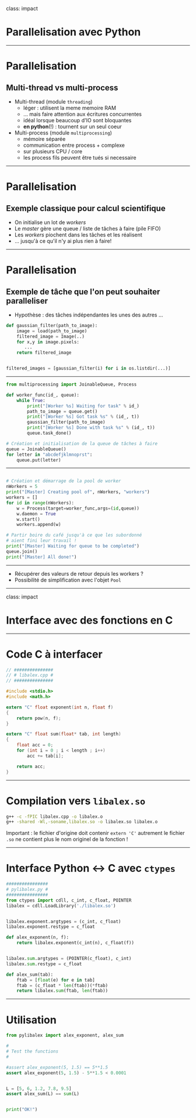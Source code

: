 class: impact

# Parallelisation avec Python

---

# Parallelisation

## Multi-thread vs multi-process

- Multi-thread (module `threading`)
   - léger : utilisent la meme memoire RAM
   - ... mais faire attention aux écritures concurrentes
   - idéal lorsque beaucoup d'IO sont bloquantes
   - **en python**(!) : tournent sur un seul coeur
- Multi-process (module `multiprocessing`)
   - mémoire séparée
   - communication entre process + complexe
   - sur plusieurs CPU / core
   - les process fils peuvent être tués si necessaire

---

# Parallelisation

## Exemple classique pour calcul scientifique

- On initialise un lot de *workers*
- Le *master* gère une queue / liste de tâches à faire (pile FIFO)
- Les *workers* piochent dans les tâches et les réalisent
- ... jusqu'à ce qu'il n'y ai plus rien à faire!

---

# Parallelisation

## Exemple de tâche que l'on peut souhaiter paralleliser

- Hypothèse : des tâches indépendantes les unes des autres ...

```python
def gaussian_filter(path_to_image):
    image = load(path_to_image)
    filtered_image = Image(..)
    for x,y in image.pixels:
       ...
    return filtered_image


filtered_images = [gaussian_filter(i) for i in os.listdir(...)]
```

---

```python
from multiprocessing import JoinableQueue, Process

def worker_func(id_, queue):
    while True:
        print("[Worker %s] Waiting for task" % id_)
        path_to_image = queue.get()
        print("[Worker %s] Got task %s" % (id_, t))
        gaussian_filter(path_to_image)
        print("[Worker %s] Done with task %s" % (id_, t))
        queue.task_done()

# Création et initialisation de la queue de tâches à faire
queue = JoinableQueue()
for letter in "abcdefjklmnoprst":
    queue.put(letter)
```

---

```python

# Création et démarrage de la pool de worker
nWorkers = 5
print("[Master] Creating pool of", nWorkers, "workers")
workers = []
for id in range(nWorkers):
    w = Process(target=worker_func,args=(id,queue))
    w.daemon = True
    w.start()
    workers.append(w)

# Partir boire du café jusqu'à ce que les subordonné 
# aient fini leur travail !
print("[Master] Waiting for queue to be completed")
queue.join()
print("[Master] All done!")
```

---

- Récupérer des valeurs de retour depuis les workers ?
- Possibilité de simplification avec l'objet `Pool` 

---

class: impact

# Interface avec des fonctions en C

---

# Code C à interfacer

```c
// ###############
// # libalex.cpp #
// ###############

#include <stdio.h>
#include <math.h>

extern "C" float exponent(int n, float f)
{
    return pow(n, f);
}

extern "C" float sum(float* tab, int length)
{
    float acc = 0;
    for (int i = 0 ; i < length ; i++)
        acc += tab[i];

    return acc;
}
```

---

# Compilation vers `libalex.so`

```bash
g++ -c -fPIC libalex.cpp -o libalex.o
g++ -shared -Wl,-soname,libalex.so -o libalex.so libalex.o
```

Important : le fichier d'origine doit contenir `extern 'C'` autrement le fichier `.so` ne contient plus le nom originel de la fonction !


---

# Interface Python <-> C avec `ctypes`

```python
################
# pylibalex.py #
################
from ctypes import cdll, c_int, c_float, POINTER
libalex = cdll.LoadLibrary('./libalex.so')


libalex.exponent.argtypes = (c_int, c_float)
libalex.exponent.restype = c_float

def alex_exponent(n, f):
    return libalex.exponent(c_int(n), c_float(f))


libalex.sum.argtypes = (POINTER(c_float), c_int)
libalex.sum.restype = c_float

def alex_sum(tab):
    ftab = [float(e) for e in tab]
    ftab = (c_float * len(ftab))(*ftab)
    return libalex.sum(ftab, len(ftab))
```

---

# Utilisation

```python
from pylibalex import alex_exponent, alex_sum

#
# Test the functions
#

#assert alex_exponent(5, 1.5) == 5**1.5
assert alex_exponent(5, 1.5) - 5**1.5 < 0.0001


L = [5, 6, 1.2, 7.8, 9.5]
assert alex_sum(L) == sum(L)


print("OK!")
```

